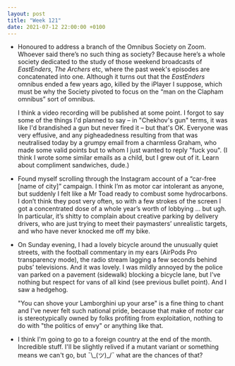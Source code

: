 ```yaml
---
layout: post
title: "Week 121"
date: 2021-07-12 22:00:00 +0100
---
```


- Honoured to address a branch of the Omnibus Society on Zoom.
  Whoever said there’s no such thing as society?
  Because here’s a whole society dedicated to the study of those weekend broadcasts of <cite>EastEnders</cite>,
  <cite>The Archers</cite> etc, where the past week's episodes are concatenated into one.
  Although it turns out that the <cite>EastEnders</cite> omnibus ended a few years ago,
  killed by the iPlayer I suppose,
  which must be why the Society pivoted to focus on the “man on the Clapham omnibus” sort of omnibus.

  I think a video recording will be published at some point.
  I forgot to say some of the things I'd planned to say
  – in "Chekhov's gun" terms, it was like I'd brandished a gun but never fired it
  – but that's OK.
  Everyone was very effusive,
  and any pigheadedness resulting from that was neutralised today by a grumpy email from a charmless Graham, who made some valid points but to whom I just wanted to reply "fuck you". (I think I wrote some similar emails as a child, but I grew out of it. Learn about compliment sandwiches, dude.) 

- Found myself scrolling through the Instagram account of a “car-free [name of city]” campaign.
  I think I’m as motor car intolerant as anyone, but suddenly I felt like a Mr Toad ready to combust some hydrocarbons.
  I don’t think they post very often,
  so with a few strokes of the screen I got a concentrated dose of a whole year’s worth of lobbying … but ugh.
  In particular, it’s shitty to complain about creative parking by delivery drivers,
  who are just trying to meet their paymasters’ unrealistic targets,
  and who have never knocked me off my bike.

- On Sunday evening, I had a lovely bicycle around the unusually quiet streets,
  with the football commentary in my ears (AirPods Pro transparency mode),
  the radio stream lagging a few seconds behind pubs’ televisions.
  And it was lovely.
  I was mildly annoyed by the police van parked on a pavement (sidewalk) blocking a bicycle lane,
  but I've nothing but respect for vans of all kind (see previous bullet point).
  And I saw a hedgehog.

  "You can shove your Lamborghini up your arse" is a fine thing to chant and I've never felt such national pride,
  because that make of motor car is stereotypically owned by folks profiting from exploitation, nothing to do with "the politics of envy" or anything like that.

- I think I'm going to go to a foreign country at the end of the month.
  Incredible stuff. 
  I'll be slightly relived if a mutant variant or something means we can't go, but ¯\\\_(ツ)\_/¯ what are the chances of that?
